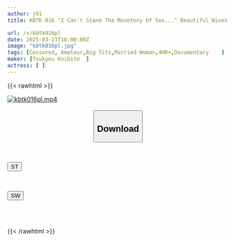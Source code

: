 ```yaml
---
author: j91
title: KBTK-016 "I Can't Stand The Monotony Of Sex..." Beautiful Wives With Selfish Sexual Desires Wear Their Proud Thongs And Get Horny For Big Dicks Without Hesitation In This 306 Minute Video With 6 Ejaculations And 2 Peeing Scenes!

url: /v/kbtk016pl
date: 2025-03-21T16:00:00Z
image: "kbtk016pl.jpg"
tags: [Censored, Amateur,Big Tits,Married Woman,4HR+,Documentary	]
maker: [Toukyou Koibito  ]
actress: [ ]
---
```



{{< rawhtml >}}

<div class="video" data-videoid="12LaPz6dokCeWez">
    <a href="javascript:;">
        <img src="/v/kbtk016pl/kbtk016pl.jpg" width="WIDTH" height="HEIGHT" alt="kbtk016pl.mp4" loading="lazy">
    </a>
</div>

<script type="text/javascript" src="https://j91.asia/asset/on-demand-st.js"></script>

<br>
  <link rel="stylesheet" href="https://j91.asia/asset/bs5.css">
  
  <center>
  <button class="btn btn-primary" type="button" data-bs-toggle="collapse" data-bs-target=".multi-collapse" aria-expanded="false" aria-controls="multiCollapseExample1 multiCollapseExample2"><h2>Download</h2></button></center>
</p>
<div class="row">
  <div class="col">
    <div class="collapse multi-collapse" id="multiCollapseExample1">
      <div class="card card-body">
	      	      <br>
<div class="buttons">  
<p><a href="/v/kbtk016pl/st.html" target="_blank"><button class="btn-hover color-3"><i class="fa fa-download"></i> ST</button></a></p></div>
    </div>
  </div>
</div>
  <div class="col">
    <div class="collapse multi-collapse" id="multiCollapseExample2">
      <div class="card card-body">
	      <br>
<div class="buttons">
<p><a href="/v/kbtk016pl/sw.html" target="_blank"><button class="btn-hover color-2"><i class="fa fa-download"></i> SW</button></a></p></div>
<br><br>
      </div>
    </div>
  </div>
</div>

{{< /rawhtml >}}